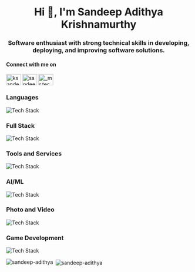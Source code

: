 <h1 align="center">Hi 👋, I'm Sandeep Adithya Krishnamurthy</h1>
<h3 align="center">Software enthusiast with strong technical skills in developing, deploying, and improving software solutions.</h3>

<p align="center">
<h4>Connect with me on</h4>
<a href="https://twitter.com/ksandeepadithya" target="blank"><img align="center" src="https://skillicons.dev/icons?i=twitter" alt="ksandeepadithya" height="30" width="40" /></a>
<a href="https://linkedin.com/in/sandeep-adithya" target="blank"><img align="center" src="https://skillicons.dev/icons?i=linkedin" alt="sandeep-adithya" height="30" width="40" /></a>
<a href="https://instagram.com/_mr.technophile_" target="blank"><img align="center" src="https://skillicons.dev/icons?i=instagram" alt="_mr.technophile_" height="30" width="40" /></a>
</p>

<h3 align="left">Languages</h3>
<p align="left"><img src="https://skillicons.dev/icons?i=python,c,java&perline=16" alt="Tech Stack" /> </p>
<h3 align="left">Full Stack</h3>
<p align="left"><img src="https://skillicons.dev/icons?i=flask,django,qt,redis,mysql,sqlite,html,css,bootstrap,js,vuejs,nodejs,aws,azure&perline=16" alt="Tech Stack" /> </p>
<h3 align="left">Tools and Services</h3>
<p align="left"><img src="https://skillicons.dev/icons?i=figma,git,postman,matlab,arduino,replit&perline=16" alt="Tech Stack" /> </p>
<h3 align="left">AI/ML</h3>
<p align="left"><img src="https://skillicons.dev/icons?i=scikitlearn,tensorflow,opencv&perline=16" alt="Tech Stack" /> </p>
<h3 align="left">Photo and Video</h3>
<p align="left"><img src="https://skillicons.dev/icons?i=ps,ai,ae,pr&perline=16" alt="Tech Stack" /> </p>
<h3 align="left">Game Development</h3>
<p align="left"><img src="https://skillicons.dev/icons?i=unreal,unity,blender&perline=16" alt="Tech Stack" /> </p>

<p><img align="left" src="https://github-readme-stats.vercel.app/api/top-langs?username=sandeep-adithya&show_icons=true&locale=en&layout=compact" alt="sandeep-adithya" /></p>

<p>&nbsp;<img align="center" src="https://github-readme-stats.vercel.app/api?username=sandeep-adithya&show_icons=true&locale=en" alt="sandeep-adithya" /></p>
